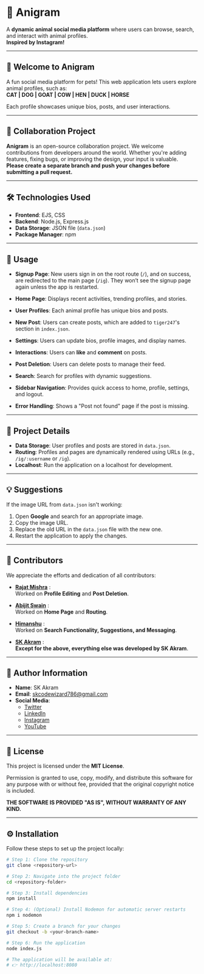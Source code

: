 # 🐾 Anigram  

A **dynamic animal social media platform** where users can browse, search, and interact with animal profiles.  
**Inspired by Instagram!**

---

## 🎉 Welcome to Anigram  

A fun social media platform for pets! This web application lets users explore animal profiles, such as:  
**CAT | DOG | GOAT | COW | HEN | DUCK | HORSE**

Each profile showcases unique bios, posts, and user interactions.

---

## 🤝 Collaboration Project  

**Anigram** is an open-source collaboration project. We welcome contributions from developers around the world. Whether you're adding features, fixing bugs, or improving the design, your input is valuable.  
**Please create a separate branch and push your changes before submitting a pull request.**

---

## 🛠️ Technologies Used  

- **Frontend**: EJS, CSS  
- **Backend**: Node.js, Express.js  
- **Data Storage**: JSON file (`data.json`)  
- **Package Manager**: npm  

---

## 🚀 Usage  

- **Signup Page**: New users sign in on the root route (`/`), and on success, are redirected to the main page (`/ig`). They won’t see the signup page again unless the app is restarted.

- **Home Page**: Displays recent activities, trending profiles, and stories.

- **User Profiles**: Each animal profile has unique bios and posts.

- **New Post**: Users can create posts, which are added to `tiger247`'s section in `index.json`.

- **Settings**: Users can update bios, profile images, and display names.

- **Interactions**: Users can **like** and **comment** on posts.

- **Post Deletion**: Users can delete posts to manage their feed.

- **Search**: Search for profiles with dynamic suggestions.

- **Sidebar Navigation**: Provides quick access to home, profile, settings, and logout.

- **Error Handling**: Shows a "Post not found" page if the post is missing.

---

## 📂 Project Details  

- **Data Storage**: User profiles and posts are stored in `data.json`.  
- **Routing**: Profiles and pages are dynamically rendered using URLs (e.g., `/ig/:username` or `/ig`).  
- **Localhost**: Run the application on a localhost for development.

---

## 💡 Suggestions  

If the image URL from `data.json` isn't working:  
1. Open **Google** and search for an appropriate image.  
2. Copy the image URL.  
3. Replace the old URL in the `data.json` file with the new one.  
4. Restart the application to apply the changes.

---

## 👥 Contributors  

We appreciate the efforts and dedication of all contributors:

- **[Rajat Mishra](https://github.com/mishraRj)** :  
  Worked on **Profile Editing** and **Post Deletion**.

- **[Abijit Swain](https://github.com/Abhijit8951)** :  
  Worked on **Home Page** and **Routing**.

- **[Himanshu](https://github.com/Himanshu19-coder)** :  
  Worked on **Search Functionality, Suggestions, and Messaging**.

- **[SK Akram](https://github.com/akramcodez)** :  
  **Except for the above, everything else was developed by SK Akram**.  

---

## 👤 Author Information  

- **Name**: SK Akram  
- **Email**: skcodewizard786@gmail.com  
- **Social Media**:  
  - [Twitter](https://twitter.com/akramcodez)  
  - [LinkedIn](https://www.linkedin.com/in/sk-akram-aaa903318/)  
  - [Instagram](https://instagram.com/akramcodez)  
  - [YouTube](https://youtube.com/@akramcodez)  

---

## 📜 License  

This project is licensed under the **MIT License**.  

Permission is granted to use, copy, modify, and distribute this software for any purpose with or without fee, provided that the original copyright notice is included.  

**THE SOFTWARE IS PROVIDED "AS IS", WITHOUT WARRANTY OF ANY KIND.**

---

## ⚙️ Installation  

Follow these steps to set up the project locally:  

```bash
# Step 1: Clone the repository
git clone <repository-url>

# Step 2: Navigate into the project folder
cd <repository-folder>

# Step 3: Install dependencies
npm install

# Step 4: (Optional) Install Nodemon for automatic server restarts
npm i nodemon

# Step 5: Create a branch for your changes
git checkout -b <your-branch-name>

# Step 6: Run the application
node index.js

# The application will be available at:
# 👉 http://localhost:8080
